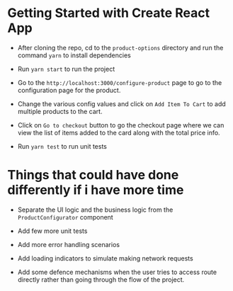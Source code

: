 # Getting Started with Create React App

* After cloning the repo, cd to the `product-options` directory and run the command `yarn` to install dependencies

* Run `yarn start` to run the project

* Go to the `http://localhost:3000/configure-product` page to go to the configuration page for the product.

* Change the various config values and click on `Add Item To Cart` to add multiple products to the cart.

* Click on `Go to checkout` button to go the checkout page where we can view the list of items added to the card along with the total price info.

* Run `yarn test` to run unit tests

# Things that could have done differently if i have more time

* Separate the UI logic and the business logic from the `ProductConfigurator` component

* Add few more unit tests

* Add more error handling scenarios

* Add loading indicators to simulate making network requests

* Add some defence mechanisms when the user tries to access route directly rather than going through the flow of the project.